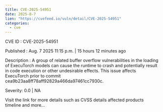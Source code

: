 ```yaml
--- 
title: CVE-2025-54951
date: 2025-8-7
lien: "https://cvefeed.io/vuln/detail/CVE-2025-54951"
categories:
  - cve
---
```


CVE ID : CVE-2025-54951

Published :  Aug. 7
2025
11:15 p.m. | 15 hours
12 minutes ago

Description : A group of related buffer overflow vulnerabilities in the loading of ExecuTorch models can cause the runtime to crash and potentially result in code execution or other undesirable effects. This issue affects ExecuTorch prior to commit cea9b23aa8ff78aff92829a466da97461cc7930c.

Severity: 0.0 | NA

Visit the link for more details
such as CVSS details
affected products
timeline
and more...
